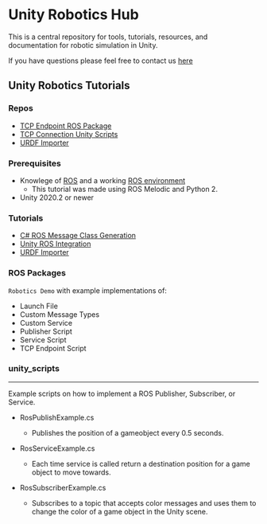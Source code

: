# Unity Robotics Hub

This is a central repository for tools, tutorials, resources, and documentation for robotic simulation in Unity.

If you have questions please feel free to contact us [here](mailto:unity-robotics@unity3d.com )

## Unity Robotics Tutorials

### Repos
- [TCP Endpoint ROS Package](https://github.com/Unity-Technologies/ROS_TCP_Endpoint)
- [TCP Connection Unity Scripts](https://github.com/Unity-Technologies/ROS-TCP-Connector)
- [URDF Importer](https://github.cds.internal.unity3d.com/unity/URDF-Importer)

### Prerequisites
- Knowlege of [ROS](https://www.ros.org/) and a working [ROS environment](https://www.ros.org/install/)
	- This tutorial was made using ROS Melodic and Python 2.
- Unity 2020.2 or newer

### Tutorials
- [C# ROS Message Class Generation](tutorials/unity_ros_message_generation/message_generation_tutorial.md)
- [Unity ROS Integration](tutorials/ros_unity_integration/README.md)
- [URDF Importer](tutorials/urdf_importer/urdf_tutorial.md)

### ROS Packages

`Robotics Demo` with example implementations of:

- Launch File
- Custom Message Types
- Custom Service
- Publisher Script
- Service Script
- TCP Endpoint Script


### unity_scripts
---

Example scripts on how to implement a ROS Publisher, Subscriber, or Service.

- RosPublishExample.cs
	- Publishes the position of a gameobject every 0.5 seconds.

- RosServiceExample.cs
	- Each time service is called return a destination position for a game object to move towards.

- RosSubscriberExample.cs
	- Subscribes to a topic that accepts color messages and uses them to change the color of a game object in the Unity scene.